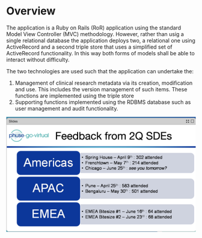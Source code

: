 # Overview
The application is a Ruby on Rails (RoR) application using the standard Model View Controller (MVC) methodology. However, rather than usig a single relational database the application deploys two, a relational one using ActiveRecord and a second triple store that uses a simplified set of ActiveRecord functionality. In this way both forms of models shall be able to interact without difficulty.

The two technologies are used such that the application can undertake the:
1. Management of clinical research metadata via its creation, modification and use. This includes the version management of such items. These functions are implemented using the triple store
1. Supporting functions implemented using the RDBMS database such as user management and audit functionality.

<img src="diagrams/xxx.png" alt="My cool logo"/>
